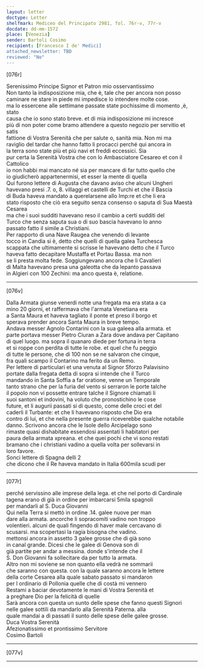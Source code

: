 ```yaml
---
layout: letter
doctype: Letter
shelfmark: Mediceo del Principato 2981, fol. 76r-v, 77r-v
docdate: dd-mm-1572
place: [Venezia]
sender: Bartoli Cosimo
recipient: [Francesco I de' Medici]
attached_newsletter: TBD
reviewed: "No"
---
```


[076r]  
  
  
Serenissimo Principe Signor et Patron mio osservantissimo  
Non tanto la indisposizione mia, che è, tale che per ancora non posso  
caminare ne stare in piede mi impedisce lo intendere molte cose.  
ma lo essercene alle settimane passate state pochissime di momento ,è, stato  
causa che io sono stato breve. et di mia indisposizione mi incresce  
più di non poter come bramo attendere a questo negozio per servitio et satis  
fattione di Vostra Serenità che per salute o, sanità mia. Non mi ma  
raviglio del tardar che hanno fatto li procacci perché qui ancora in  
la terra sono state più et più navi et freddi eccessici. Sia  
pur certa la Serenità Vostra che con lo Ambasciatore Cesareo et con il Cattolico  
io non habbi mai mancato né sia per mancare di far tutto quello che  
io giudicherò appartenermisi, et esser la mente di quella  
Qui furono lettere di Augusta che davano aviso che alcuni Ungheri  
havevano presi .7. o, 8. villaggi et castelli de Turchi et che il Bascia  
di Buda haveva mandato a querelarsene allo Imp:re et che li era  
stato risposto che ciò era seguito senza consenso o saputa di Sua Maestà Cesarea  
ma che i suoi sudditi havevano reso il cambio a certi sudditi del  
Turco che senza saputa sua o di suo bascia havevano lo anno  
passato fatto il simile a Christiani.  
Per rapporto di una Nave Raugea che venendo di levante  
tocco in Candia si è, detto che quelli di quella galea Turchesca  
scappata che ultimamente si scrisse le havevano detto che il Turco  
haveva fatto decapitare Mustaffa et Portau Bassa. ma non  
se li presta molta fede. Soggiungevano ancora che li Cavalieri  
di Malta havevano presa una galeotta che da lepanto passava  
in Algieri con 100 Zechini: ma anco questa è, relatione.  
  
---  

[076v]  
  
  
Dalla Armata giunse venerdi notte una fregata ma era stata a ca  
mino 20 giorni, et raffermava che l'armata Venetiana era  
a Santa Maura et haveva tagliato il ponte et preso il borgo et  
sperava prender ancora Santa Maura in breve tempo.  
Andava messer Agnolo Contarini con la sua galeea alla armata. et  
parte portava messer Pietro Ciuran a Zara dove andava per Capitano  
di quel luogo. ma sopra il quanaro diede per fortuna in terra  
et si roppe con perdita di tutte le robe. et quel che fu peggio  
di tutte le persone, che di 100 non se ne salvaron che cinque,  
fra quali scampo il Contarino ma ferito da un Remo.  
Per lettere di particulari et una venuta al Signor Sforzo Palavisino  
portate dalla fregata detta di sopra si intende che il Turco  
mandando in Santa Soffia a far oratione, venne un Temporale  
tanto strano che per la furia del vento si serraron le porte talche  
il popolo non vi possette entrare talche il Signore chiamati li  
suoi santoni et indovini, ha voluto che pronostichino le cose  
future, et li augurii passati si di questo, come delle croci et del  
caderli il Turbante: et che li havevano risposto che Dio era  
contro di lui, et che nella presente guerra riceverebbe qualche notabile  
danno. Scrivono ancora che le Isole dello Arcipelago sono  
rimaste quasi dishabitate essendosi assentati li habitatori per  
paura della armata xpreana. et che quei pochi che vi sono restati  
bramano che i christiani vadino a quella volta per sollevarsi in  
loro favore.  
Sonci lettere di Spagna delli 2  
che dicono che il Re haveva mandato in Italia 600mila scudi per  
  
---  

[077r]  
  
  
perché servissino alle imprese della lega. et che nel porto di Cardinale  
tagena erano di già in ordine per imbarcarsi 5mila spagnoli  
per mandarli al S. Duca Giovanni  
Qui nella Terra si mettò in ordine .14. galee nuove per man  
dare alla armata. ancorche li sopracomiti vadino non troppo  
volentieri. alcuni de quali fingendo di haver male cercavano di  
scusarsi. ma scopertasi la ragia bisogna che vadino.  
mettonsi ancora in assetto 3 galee grosse che di già sono  
in canal grande. Dicesi che le galee di Genova son di  
già partite per andar a messina. donde s'intende che il  
S. Don Giovanni fa sollecitare da per tutto la armata.  
Altro non mi soviene se non quanto ella vedrà ne sommarii  
che saranno con questa. con la quale saranno ancora le lettere  
della corte Cesarea alla quale sabato passato si mandaron  
per l ordinario di Pollonia quelle che di costà mi vennero  
Restami a baciar devotamente le mani di Vostra Serenità et  
a preghare Dio per la felicità di quelle  
Sarà ancora con questa un sunto delle spese che fanno questi Signori  
nelle galee sottili da mandarlo alla Serenità Paterna. alla  
quale mandai a dì passati il sunto delle spese delle galee grosse.  
Duca Vostra Serenità  
Afezionatissimo et prontissimo Servitore  
Cosimo Bartoli  
  
---  

[077v]  
  
  
  
---  

